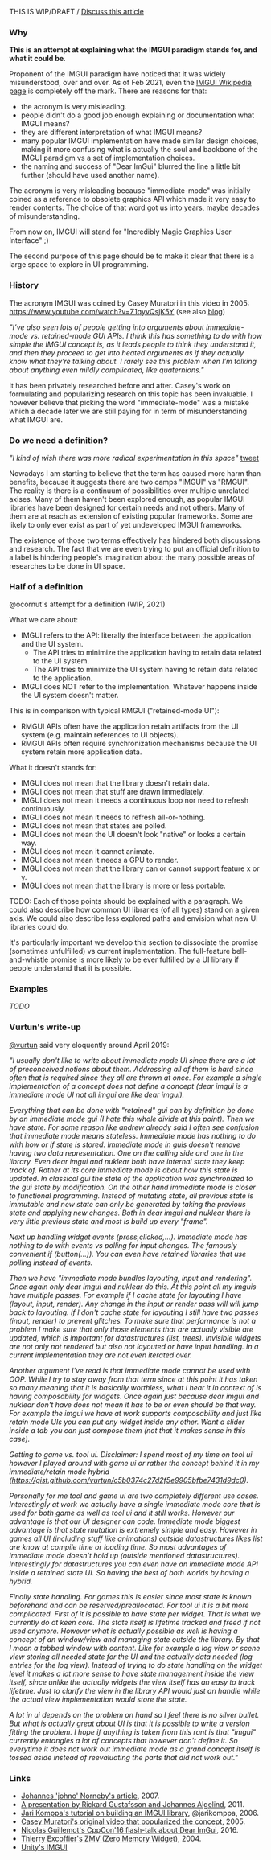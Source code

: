 THIS IS WIP/DRAFT / [Discuss this article](https://github.com/ocornut/imgui/issues/3815)

### Why

**This is an attempt at explaining what the IMGUI paradigm stands for, and what it could be**.

Proponent of the IMGUI paradigm have noticed that it was widely misunderstood, over and over.
As of Feb 2021, even the [IMGUI Wikipedia page](https://en.wikipedia.org/wiki/Immediate_mode_GUI) is completely off the mark. There are reasons for that:
- the acronym is very misleading.
- people didn't do a good job enough explaining or documentation what IMGUI means?
- they are different interpretation of what IMGUI means?
- many popular IMGUI implementation have made similar design choices, making it more confusing what is actually the soul and backbone of the IMGUI paradigm vs a set of implementation choices. 
- the naming and success of "Dear ImGui" blurred the line a little bit further (should have used another name).

The acronym is very misleading because "immediate-mode" was initially coined as a reference to obsolete graphics API which made it very easy to render contents. The choice of that word got us into years, maybe decades of misunderstanding.

From now on, IMGUI will stand for "Incredibly Magic Graphics User Interface" ;)

The second purpose of this page should be to make it clear that there is a large space to explore in UI programming.

### History

The acronym IMGUI was coined by Casey Muratori in this video in 2005:
<BR>  https://www.youtube.com/watch?v=Z1qyvQsjK5Y (see also [blog](https://caseymuratori.com/blog_0001))

_"I’ve also seen lots of people getting into arguments about immediate-mode vs. retained-mode GUI APIs. I think this has something to do with how simple the IMGUI concept is, as it leads people to think they understand it, and then they proceed to get into heated arguments as if they actually know what they’re talking about. I rarely see this problem when I’m talking about anything even mildly complicated, like quaternions."_

It has been privately researched before and after.
Casey's work on formulating and popularizing research on this topic has been invaluable. I however believe that picking the word "immediate-mode" was a mistake which a decade later we are still paying for in term of misunderstanding what IMGUI are.

### Do we need a definition?

_"I kind of wish there was more radical experimentation in this space"_ [tweet](https://twitter.com/pervognsen/status/1361241939593416705)

Nowadays I am starting to believe that the term has caused more harm than benefits, because it suggests there are two camps "IMGUI" vs "RMGUI". The reality is there is a continuum of possibilities over multiple unrelated axises. Many of them haven't been explored enough, as popular IMGUI libraries have been designed for certain needs and not others. Many of them are at reach as extension of existing popular frameworks. Some are likely to only ever exist as part of yet undeveloped IMGUI frameworks.

The existence of those two terms effectively has hindered both discussions and research. The fact that we are even trying to put an official definition to a label is hindering people's imagination about the many possible areas of researches to be done in UI space.

### Half of a definition

@ocornut's attempt for a definition (WIP, 2021)

What we care about:

- IMGUI refers to the API: literally the interface between the application and the UI system.
  - The API tries to minimize the application having to retain data related to the UI system.
  - The API tries to minimize the UI system having to retain data related to the application.
- IMGUI does NOT refer to the implementation. Whatever happens inside the UI system doesn't matter.

This is in comparison with typical RMGUI ("retained-mode UI"):

- RMGUI APIs often have the application retain artifacts from the UI system (e.g. maintain references to UI objects).
- RMGUI APIs often require synchronization mechanisms because the UI system retain more application data.

What it doesn't stands for:

- IMGUI does not mean that the library doesn't retain data.
- IMGUI does not mean that stuff are drawn immediately.
- IMGUI does not mean it needs a continuous loop nor need to refresh continuously.
- IMGUI does not mean it needs to refresh all-or-nothing.
- IMGUI does not mean that states are polled.
- IMGUI does not mean the UI doesn't look "native" or looks a certain way.
- IMGUI does not mean it cannot animate.
- IMGUI does not mean it needs a GPU to render.
- IMGUI does not mean that the library can or cannot support feature x or y.
- IMGUI does not mean that the library is more or less portable.

TODO: Each of those points should be explained with a paragraph. We could also describe how common UI libraries (of all types) stand on a given axis. We could also describe less explored paths and envision what new UI libraries could do.

It's particularly important we develop this section to dissociate the promise (sometimes unfulfilled) vs current implementation. The full-feature bell-and-whistle promise is more likely to be ever fulfilled by a UI library if people understand that it is possible.

### Examples

_TODO_

### Vurtun's write-up

[@vurtun](https://github.com/vurtun) said very eloquently around April 2019:

_"I usually don't like to write about immediate mode UI since there are a lot of preconceived notions about them. Addressing all of them is hard since often that is required since they all are thrown at once. For example a single implementation of a concept does not define a concept (dear imgui is a immediate mode UI not all imgui are like dear imgui)._

_Everything that can be done with "retained" gui can by definition be done by an immediate mode gui (I hate this whole divide at this point). Then we have state. For some reason like andrew already said I often see confusion that immediate mode means stateless. Immediate mode has nothing to do with how or if state is stored. Immediate mode in guis doesn't remove having two data representation. One on the calling side and one in the library. Even dear imgui and nuklear both have internal state they keep track of. Rather at its core immediate mode is about how this state is updated. In classical gui the state of the application was synchronized to the gui state by modification. On the other hand immediate mode is closer to functional programming. Instead of mutating state, all previous state is immutable and new state can only be generated by taking the previous state and applying new changes. Both in dear imgui and nuklear there is very little previous state and most is build up every "frame"._

_Next up handling widget events (press,clicked,...). Immediate mode has nothing to do with events vs polling for input changes. The famously convenient if (button(...)). You can even have retained libraries that use polling instead of events._

_Then we have "immediate mode bundles layouting, input and rendering". Once again only dear imgui and nuklear do this. At this point all my imguis have multiple passes. For example if I cache state for layouting I have (layout, input, render). Any change in the input or render pass will will jump back to layouting. If I don't cache state for layouting I still have two passes (input, render) to prevent glitches. To make sure that performance is not a problem I make sure that only those elements that are actually visible are updated, which is important for datastructures (list, trees). Invisible widgets are not only not rendered but also not layouted or have input handling. In a current implementation they are not even iterated over._

_Another argument I've read is that immediate mode cannot be used with OOP. While I try to stay away from that term since at this point it has taken so many meaning that it is basically worthless, what I hear it in context of is having composability for widgets. Once again just because dear imgui and nuklear don't have does not mean it has to be or even should be that way. For example the imgui we have at work supports composability and just like retain mode UIs you can put any widget inside any other. Want a slider inside a tab you can just compose them (not that it makes sense in this case)._

_Getting to game vs. tool ui. Disclaimer: I spend most of my time on tool ui however I played around with game ui or rather the concept behind it in my immediate/retain mode hybrid (https://gist.github.com/vurtun/c5b0374c27d2f5e9905bfbe7431d9dc0)._

_Personally for me tool and game ui are two completely different use cases. Interestingly at work we actually have a single immediate mode core that is used for both game as well as tool ui and it still works. However our advantage is that our UI designer can code. Immediate mode biggest advantage is that state mutation is extremely simple and easy. However in games all UI (including stuff like animations) outside datastructures likes list are know at compile time or loading time. So most advantages of immediate mode doesn't hold up (outside mentioned datastructures). Interestingly for datastructures you can even have an immediate mode API inside a retained state UI. So having the best of both worlds by having a hybrid._

_Finally state handling. For games this is easier since most state is known beforehand and can be reserved/preallocated. For tool ui it is a bit more complicated. First of it is possible to have state per widget. That is what we currently do at keen core. The state itself is lifetime tracked and freed if not used anymore. However what is actually possible as well is having a concept of an window/view and managing state outside the library. By that I mean a tabbed window with content. Like for example a log view or scene view storing all needed state for the UI and the actually data needed (log entries for the log view). Instead of trying to do state handling on the widget level it makes a lot more sense to have state management inside the view itself, since unlike the actually widgets the view itself has an easy to track lifetime. Just to clarify the view in the library API would just an handle while the actual view implementation would store the state._

_A lot in ui depends on the problem on hand so I feel there is no silver bullet. But what is actually great about UI is that it is possible to write a version fitting the problem. I hope if anything is taken from this rant is that "imgui" currently entangles a lot of concepts that however don't define it. So everytime it does not work out immediate mode as a grand concept itself is tossed aside instead of reevaluating the parts that did not work out."_

### Links

- [Johannes 'johno' Norneby's article](http://www.johno.se/book/imgui.html), 2007.
- [A presentation by Rickard Gustafsson and Johannes Algelind](http://www.cse.chalmers.se/edu/year/2011/course/TDA361/Advanced%20Computer%20Graphics/IMGUI.pdf), 2011.
- [Jari Komppa's tutorial on building an IMGUI library](http://iki.fi/sol/imgui/), @jarikomppa, 2006.
- [Casey Muratori's original video that popularized the concept](https://mollyrocket.com/861), 2005.
- [Nicolas Guillemot's CppCon'16 flash-talk about Dear ImGui](https://www.youtube.com/watch?v=LSRJ1jZq90k), 2016.
- [Thierry Excoffier's ZMV (Zero Memory Widget)](http://perso.univ-lyon1.fr/thierry.excoffier/ZMW/), 2004.
- [Unity's IMGUI](https://docs.unity3d.com/Manual/GUIScriptingGuide.html)
